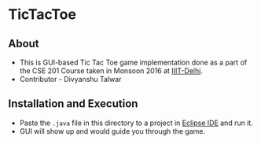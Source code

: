 # TicTacToe
## About
* This is GUI-based Tic Tac Toe game implementation done as a part of the CSE 201 Course taken in Monsoon 2016 at [IIIT-Delhi].
* Contributor - Divyanshu Talwar

## Installation and Execution
* Paste the `.java` file in this directory to a project in [Eclipse IDE] and run it.
* GUI will show up and would guide you through the game.
 


[//]: # (These are reference links used in the body of this note and get stripped out when the markdown processor does its job. There is no need to format nicely because it shouldn't be seen. Thanks SO - http://stackoverflow.com/questions/4823468/store-comments-in-markdown-syntax)

   [IIIT-Delhi]:<https://iiitd.ac.in>
   [Eclipse IDE]:<http://eclipse.org>
